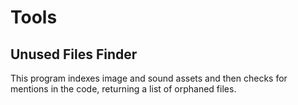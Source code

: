 # Tools

## Unused Files Finder
This program indexes image and sound assets and then checks for mentions in the code, returning a list of orphaned files.